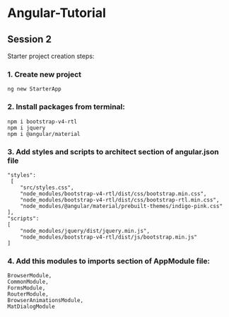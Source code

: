 # Angular-Tutorial

## Session 2

Starter project creation steps:

### 1. Create new project

```
ng new StarterApp
```

### 2. Install packages from terminal:

```
npm i bootstrap-v4-rtl
npm i jquery
npm i @angular/material
```

### 3. Add styles and scripts to architect section of angular.json file

```
"styles":
 [
    "src/styles.css",
    "node_modules/bootstrap-v4-rtl/dist/css/bootstrap.min.css",
    "node_modules/bootstrap-v4-rtl/dist/css/bootstrap-rtl.min.css",
    "node_modules/@angular/material/prebuilt-themes/indigo-pink.css"
],
"scripts":
[
    "node_modules/jquery/dist/jquery.min.js",
    "node_modules/bootstrap-v4-rtl/dist/js/bootstrap.min.js"
]
```

### 4. Add this modules to imports section of AppModule file:

```
BrowserModule,
CommonModule,
FormsModule,
RouterModule,
BrowserAnimationsModule,
MatDialogModule
```
